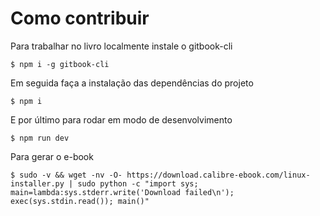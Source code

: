 # Como contribuir

Para trabalhar no livro localmente instale o gitbook-cli
```
$ npm i -g gitbook-cli
```
Em seguida faça a instalação das dependências do projeto
```
$ npm i
```
E por último para rodar em modo de desenvolvimento
```
$ npm run dev
```

Para gerar o e-book
```
$ sudo -v && wget -nv -O- https://download.calibre-ebook.com/linux-installer.py | sudo python -c "import sys; main=lambda:sys.stderr.write('Download failed\n'); exec(sys.stdin.read()); main()"
```
